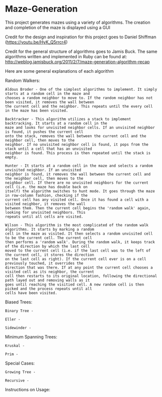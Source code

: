 # Maze-Generation
This project generates mazes using a variety of algorithms. The creation and completion of the maze is displayed using a GUI

Credit for the design and inspiration for this project goes to Daniel Shiffman (https://youtu.be/HyK_Q5rrcr4)

Credit for the general structure of algorithms goes to Jamis Buck.
The same algorithms written and implemented in Ruby can be found at: http://weblog.jamisbuck.org/2011/2/7/maze-generation-algorithm-recap

Here are some general explanations of each algorithm

Random Walkers:

	Aldous Broder - One of the simplest algorithms to implement. It simply starts at a random cell in the maze and 
	chooses a random neighbor to move to. If the random neighbor has not been visited, it removes the wall between 
	the current cell and the neighbor. This repeats until the every cell in the maze has been visited.
	
	Backtracker - This algorithm utilizes a stack to implement backtracking. It starts at a random cell in the
	maze and looks for unvisited neighbor cells. If an unvisited neighbor is found, it pushes the current cell 
	onto the stack, removes the wall between the current cell and the neighbor cell, then moves to the 
	neighbor. If no unvisited neighbor cell is found, it pops from the stack until a cell that has an unvisited
	neighbor is found. This process is then repeated until the stack is empty.

	Hunter - It starts at a random cell in the maze and selects a random unvisited neighbor. If an unvisited
	neighbor is found, it removes the wall between the current cell and the neighbor cell, then moves to the
	neighbor cell. If there are no unvisited neighbors for the current cell (i.e. the maze has double back on
	itself) the algorithm switches to hunt mode. It goes through the maze in row-column fashion, checking if the 
	current cell has any visited cell. Once it has found a cell with a visited neighbor, it removes the wall
	between them. Then the current cell begins the 'random walk' again, looking for unvisited neighbors. This
	repeats until all cells are visited.
	
 	Wilson - This algorithm is the most complicated of the random walk algorithms. It starts by marking a random
	cell in the maze as visited. It then selects a random unvisited cell to be the current cell. The current cell
	then performs a 'random walk'. During the random walk, it keeps track of the direction by which the last cell 
	moved to the current cell (i.e. if the last cell was to the left of the current cell, it stores the direction
	on the last cell as right). If the current cell ever is on a cell previously touched, it overrides the 
	direction that was there. If at any point the current cell chooses a visited cell as its neighbor, the current
	cell then restarts to its original location, following the directional path layed out and removing walls as it
	goes until reaching the visitied cell. A new random cell is then picked and the process repeats until all
	cells have been visited.

Biased Trees:

	Binary Tree -

	Eller - 

	Sidewinder - 


Minimum Spanning Trees:

	Kruskal - 

	Prim -

Special Cases:

	Growing Tree - 

	Recursive - 


Instructions on Usage: